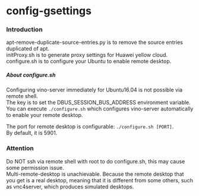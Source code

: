 # config-gsettings

### Introduction ###
apt-remove-duplicate-source-entries.py is to remove the source entries duplicated of apt.<br>
initProxy.sh                           is to generate proxy settings for Huawei yellow cloud.<br>
configure.sh                           is to configure your Ubuntu to enable remote desktop.<br>

##### About configure.sh #####
Configuring vino-server immediately for Ubuntu16.04 is not possible via remote shell.<br>
The key is to set the DBUS_SESSION_BUS_ADDRESS environment variable.<br>
You can execute `./configure.sh` which configures vino-server automatically to enable your remote desktop.<br>

The port for remote desktop is configurable: `./configure.sh [PORT]`.<br>
By default, it is 5901.

### Attention ###
Do NOT ssh via remote shell with root to do configure.sh, this may cause some permission issue.<br>
Multi-remote-desktop is unachievable. Because the remote desktop that you get is a real desktop, meaning that it is different from some others, such as vnc4server, which produces simulated desktops.
